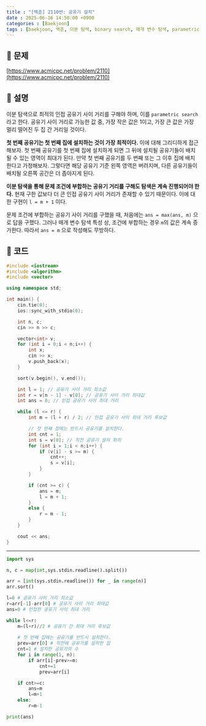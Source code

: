 ```yaml
---
title : "[백준] 2110번: 공유기 설치"
date : 2025-06-16 14:50:00 +0900
categories : [Baekjoon]
tags : [baekjoon, 백준, 이분 탐색, binary search, 매개 변수 탐색, parametric search, 알고리즘, algorithm, ps]
---
```


## 📌 문제

[https://www.acmicpc.net/problem/2110](https://www.acmicpc.net/problem/2110)

## 📌 설명

이분 탐색으로 최적의 인접 공유기 사이 거리를 구해야 하며, 이를 `parametric search` 라고 한다. 공유기 사이 거리로 가능한 값 중, 가장 작은 값은 1이고, 가장 큰 값은 가장 멀리 떨어진 두 집 간 거리일 것이다.

**첫 번째 공유기는 첫 번째 집에 설치하는 것이 가장 최적이다.** 이에 대해 그리디하게 접근해보자. 첫 번째 공유기를 첫 번째 집에 설치하게 되면 그 뒤에 설치될 공유기들이 배치될 수 있는 영역이 최대가 된다. 만약 첫 번째 공유기를 두 번째 또는 그 이후 집에 배치한다고 가정해보자. 그렇다면 해당 공유기 기준 왼쪽 영역은 버려지며, 다른 공유기들이 배치될 오른쪽 공간은 더 좁아지게 된다.

**이분 탐색을 통해 문제 조건에 부합하는 공유기 거리를 구해도 탐색은 계속 진행되어야 한다.** 현재 구한 값보다 더 큰 인접 공유기 사이 거리가 존재할 수 있기 때문이다. 이에 대한 구현이 `l = m + 1` 이다.

문제 조건에 부합하는 공유기 사이 거리를 구했을 때, 처음에는 `ans = max(ans, m)` 으로 답을 구했다. 그러나 매개 변수 탐색 특성 상, 조건에 부합하는 경우 `m`의 값은 계속 증가한다. 따라서 `ans = m` 으로 작성해도 무방하다.

## 📌 코드

```cpp
#include <iostream>
#include <algorithm>
#include <vector>

using namespace std;

int main() {
	cin.tie(0);
	ios::sync_with_stdio(0);

	int n, c;
	cin >> n >> c;

	vector<int> v;
	for (int i = 0;i < n;i++) {
		int x;
		cin >> x;
		v.push_back(x);
	}

	sort(v.begin(), v.end());

	int l = 1; // 공유기 사이 거리 최소값
	int r = v[n - 1] - v[0]; // 공유기 사이 거리 최대값
	int ans = 0; // 인접 공유기 사이 최대 거리

	while (l <= r) {
		int m = (l + r) / 2; // 인접 공유기 사이 최대 거리 후보값

		// 첫 번째 집에는 반드시 공유기를 설치한다.
		int cnt = 1;
		int s = v[0]; // 직전 공유기 설치 위치
		for (int i = 1;i < n;i++) {
			if (v[i] - s >= m) {
				cnt++;
				s = v[i];
			}
		}

		if (cnt >= c) {
			ans = m;
			l = m + 1;
		}
		else {
			r = m - 1;
		}
	}

	cout << ans;
}
```
---
```python
import sys

n, c = map(int,sys.stdin.readline().split())

arr = [int(sys.stdin.readline()) for _ in range(n)]
arr.sort()

l=0 # 공유기 사이 거리 최소값
r=arr[-1]-arr[0] # 공유기 사이 거리 최대값
ans=0 # 인접한 공유기 사이 최대 거리

while l<=r:
    m=(l+r)//2 # 공유기 간 최대 거리 후보값
    
    # 첫 번째 집에는 공유기를 반드시 설치한다.
    prev=arr[0] # 직전에 공유기를 설치한 잡
    cnt=1 # 설치한 공유기의 수
    for i in range(1, n):
        if arr[i]-prev>=m:
            cnt+=1
            prev=arr[i]

    if cnt>=c:
        ans=m
        l=m+1
    else:
        r=m-1

print(ans)
```